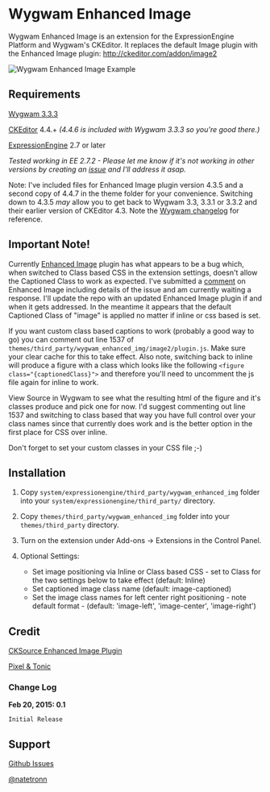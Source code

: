 # Wygwam Enhanced Image

Wygwam Enhanced Image is an extension for the ExpressionEngine Platform and Wygwam's CKEditor. It replaces the default Image plugin with the Enhanced Image plugin: http://ckeditor.com/addon/image2

![Wygwam Enhanced Image Example](https://monosnap.com/file/HgE5NMMFM3DFhYrrrTDadpvECDYxDq.png)

## Requirements

[Wygwam 3.3.3](https://devot-ee.com/add-ons/wygwam)

[CKEditor](http://ckeditor.com/) 4.4.+ *(4.4.6 is included with Wygwam 3.3.3 so you're good there.)*

[ExpressionEngine](https://ellislab.com/expressionengine) 2.7 or later

*Tested working in EE 2.7.2 - Please let me know if it's not working in other versions by creating an [issue](https://github.com/Natetronn/wygwam-enhanced-image/issues) and I'll address it asap.*

Note: I've included files for Enhanced Image plugin version 4.3.5 and a second copy of 4.4.7 in the theme folder for your convenience. Switching down to 4.3.5 *may*  allow you to get back to Wygwam 3.3, 3.3.1 or 3.3.2 and their earlier version of CKEditor 4.3. Note the [Wygwam changelog](http://docs.pixelandtonic.com/wygwam/changelog.html) for reference.

## Important Note!
Currently [Enhanced Image](http://ckeditor.com/addon/image2) plugin has what appears to be a bug which, when switched to Class based CSS in the extension settings, doesn't allow the Captioned Class to work as expected. I've submitted a [comment](http://ckeditor.com/comment/reply/132795/136435) on Enhanced Image including details of the issue and am currently waiting a response. I'll update the repo with an updated Enhanced Image plugin if and when it gets addressed. In the meantime it appears that the default Captioned Class of "image" is applied no matter if inline or css based is set.

If you want custom class based captions to work (probably a good way to go) you can comment out line 1537 of `themes/third_party/wygwam_enhanced_img/image2/plugin.js`. Make sure your clear cache for this to take effect. Also note, switching back to inline will produce a figure with a class which looks like the following `<figure class="{captionedClass}">` and therefore you'll need to uncomment the js file again for inline to work. 

View Source in Wygwam to see what the resulting html of the figure and it's classes produce and pick one for now. I'd suggest commenting out line 1537 and switching to class based that way you have full control over your class names since that currently does work and is the better option in the first place for CSS over inline. 

Don't forget to set your custom classes in your CSS file ;-)

## Installation

 1. Copy `system/expressionengine/third_party/wygwam_enhanced_img` folder into your `system/expressionengine/third_party/` directory.
 
 2. Copy `themes/third_party/wygwam_enhanced_img` folder into your `themes/third_party` directory.
 
 3. Turn on the extension under Add-ons -> Extensions in the Control Panel.
 
 4. Optional Settings:
 	- Set image positioning via Inline or Class based CSS - set to Class for the two settings below to take effect (default: Inline)
 	- Set captioned image class name (default: image-captioned)
 	- Set the image class names for left center right positioning - note default format - (default: 'image-left', 'image-center', 'image-right')	
  
## Credit

[CKSource Enhanced Image Plugin](http://ckeditor.com/addon/image2)

[Pixel & Tonic](http://pixelandtonic.com/)

### Change Log ###

**Feb 20, 2015: 0.1**

	Initial Release
	
## Support ##

[Github Issues](https://github.com/Natetronn/wygwam-enhanced-image/issues)

[@natetronn](http://twitter.com/natetronn)


